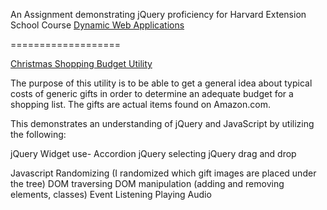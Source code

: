 An Assignment demonstrating jQuery proficiency for Harvard Extension School Course <a href="http://www.extension.harvard.edu/academics/courses/dynamic-web-applications/14291">Dynamic Web Applications</a> 

===================

<a href="http://shopping.utility.marniescully.biz">Christmas Shopping Budget Utility</a>

The purpose of this utility is to be able to get a general idea about typical costs of generic gifts in order to determine an adequate budget for a shopping list. The gifts are actual items found on Amazon.com.

This demonstrates an understanding of jQuery and JavaScript by utilizing the following:

jQuery Widget use- Accordion
jQuery selecting
jQuery drag and drop

Javascript 
Randomizing (I randomized which gift images are placed under the tree)
DOM traversing
DOM manipulation (adding and removing elements, classes)
Event Listening
Playing Audio
